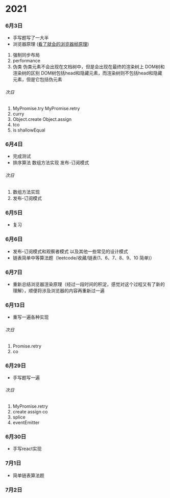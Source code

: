 # 2021

### 6月3日

* 手写题写了一大半
* 浏览器原理 ([看了就会的浏览器帧原理](https://mp.weixin.qq.com/s/nMp8j2VnwllLzS8PVJnecQ))

1. 强制同步布局
2. performance
3. 伪类
  伪类元素不会出现在文档树中，但是会出现在最终的渲染树上
  DOM树和渲染树的区别
  DOM树包括head和隐藏元素，而渲染树则不包括head和隐藏元素，但是它包括伪元素

###### 次日

1. MyPromise.try MyPromise.retry
2. curry
3. Object.create Object.assign
3. tco
4. is shallowEqual

### 6月4日

* 完成测试
* 排序算法 数组方法实现 发布-订阅模式

###### 次日

1. 数组方法实现
2. 发布-订阅模式

### 6月5日

* 复习

### 6月6日

* 发布-订阅模式和观察者模式 以及其他一些常见的设计模式
* 链表简单中等算法题（leetcode/收藏/链表(1、6、7、8、9、10 简单)）

### 6月7日

* 重新总结浏览器渲染原理（经过一段时间的积淀，感觉对这个过程又有了新的理解），顺便将涉及浏览器的内容再重新过一遍


### 6月13日

* 重写一遍各种实现

###### 次日

1. Promise.retry
2. co

### 6月29日

* 手写题写一遍

###### 次日

1. MyPromise.retry
2. create assign co
3. splice
4. eventEmitter

### 6月30日

* 手写react实现

### 7月1日

* 简单链表算法题

### 7月2日

